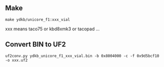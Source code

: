 ## Make
```
make ydkb/unicore_f1:xxx_vial
```

xxx means taco75 or kbd8xmk3 or tacopad ...

## Convert BIN to UF2
```
uf2conv.py ydkb_unicore_f1_xxx_vial.bin -b 0x8004000 -c -f 0x9d5bcf10 -o xxx.uf2
```